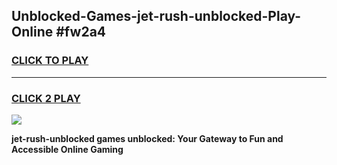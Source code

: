 
## Unblocked-Games-jet-rush-unblocked-Play-Online #fw2a4
<h3>
<a href="https://news.freeplayer.one?title=jet-rush-unblocked&ref=3">CLICK TO PLAY</a></h3>
<hr>

<h3>
<a href="https://news.freeplayer.one?title=jet-rush-unblocked&ref=3">CLICK 2 PLAY</a>
  
</h3>

<a href="https://news.freeplayer.one?title=jet-rush-unblocked&ref=3"><img src="https://clearcache.store/games.png"></a>


**jet-rush-unblocked games unblocked: Your Gateway to Fun and Accessible Online Gaming**
